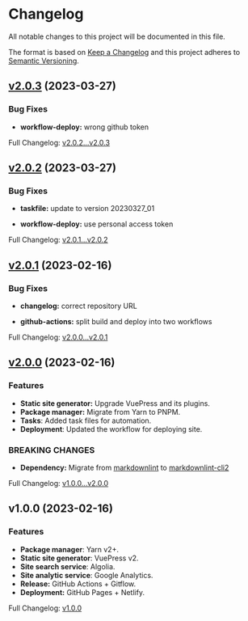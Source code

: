 # Changelog

All notable changes to this project will be documented in this file.

The format is based on [Keep a Changelog](http://keepachangelog.com/en/1.0.0/) and this project adheres to [Semantic Versioning](http://semver.org).

## [v2.0.3](https://github.com/ansidev/awesome-nuxt/compare/v2.0.2...v2.0.3) (2023-03-27)

### Bug Fixes

- **workflow-deploy:** wrong github token

Full Changelog: [v2.0.2...v2.0.3](https://github.com/ansidev/awesome-nuxt/compare/v2.0.2...v2.0.3)

## [v2.0.2](https://github.com/ansidev/awesome-nuxt/compare/v2.0.1...v2.0.2) (2023-03-27)

### Bug Fixes

- **taskfile:** update to version 20230327_01

- **workflow-deploy:** use personal access token

Full Changelog: [v2.0.1...v2.0.2](https://github.com/ansidev/awesome-nuxt/compare/v2.0.1...v2.0.2)

## [v2.0.1](https://github.com/ansidev/awesome-nuxt/compare/v2.0.0...v2.0.1) (2023-02-16)

### Bug Fixes

- **changelog:** correct repository URL

- **github-actions:** split build and deploy into two workflows

Full Changelog: [v2.0.0...v2.0.1](https://github.com/ansidev/awesome-nuxt/compare/v2.0.0...v2.0.1)

## [v2.0.0](https://github.com/ansidev/awesome-nuxt/compare/v1.0.0...v2.0.0) (2023-02-16)

### Features

- **Static site generator:** Upgrade VuePress and its plugins.
- **Package manager:** Migrate from Yarn to PNPM.
- **Tasks**: Added task files for automation.
- **Deployment**: Updated the workflow for deploying site.

### BREAKING CHANGES

- **Dependency:** Migrate from [markdownlint](https://github.com/DavidAnson/markdownlint) to [markdownlint-cli2](https://github.com/DavidAnson/markdownlint-cli2)

Full Changelog: [v1.0.0...v2.0.0](https://github.com/ansidev/awesome-nuxt/compare/v1.0.0...v2.0.0)

## v1.0.0 (2023-02-16)

### Features

- **Package manager**: Yarn v2+.
- **Static site generator**: VuePress v2.
- **Site search service**: Algolia.
- **Site analytic service**: Google Analytics.
- **Release:** GitHub Actions + Gitflow.
- **Deployment:** GitHub Pages + Netlify.

Full Changelog: [v1.0.0](https://github.com/ansidev/awesome-nuxt/commits/v1.0.0)
